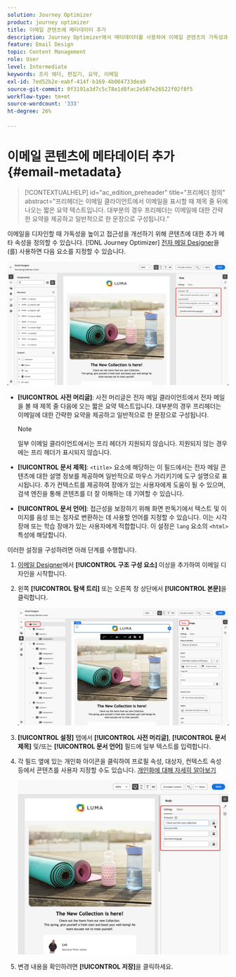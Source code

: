```yaml
---
solution: Journey Optimizer
product: journey optimizer
title: 이메일 콘텐츠에 메타데이터 추가
description: Journey Optimizer에서 메타데이터를 사용하여 이메일 콘텐츠의 가독성과 접근성을 개선하는 방법을 알아봅니다
feature: Email Design
topic: Content Management
role: User
level: Intermediate
keywords: 프리 헤더, 편집기, 요약, 이메일
exl-id: 7ed52b2e-eabf-414f-b169-4b004733dea9
source-git-commit: 0f3191a3d7c5c78e1d8fac2e587e26522f02f8f5
workflow-type: tm+mt
source-wordcount: '333'
ht-degree: 26%

---
```


# 이메일 콘텐츠에 메타데이터 추가 {#email-metadata}

>[!CONTEXTUALHELP]
>id="ac_edition_preheader"
>title="프리헤더 정의"
>abstract="프리헤더는 이메일 클라이언트에서 이메일을 표시할 때 제목 줄 뒤에 나오는 짧은 요약 텍스트입니다. 대부분의 경우 프리헤더는 이메일에 대한 간략한 요약을 제공하고 일반적으로 한 문장으로 구성됩니다."

이메일을 디자인할 때 가독성을 높이고 접근성을 개선하기 위해 콘텐츠에 대한 추가 메타 속성을 정의할 수 있습니다. [!DNL Journey Optimizer] [전자 메일 Designer](get-started-email-design.md)을(를) 사용하면 다음 요소를 지정할 수 있습니다.

![](assets/email_body_settings_ex.png)

* **[!UICONTROL 사전 머리글]**: 사전 머리글은 전자 메일 클라이언트에서 전자 메일을 볼 때 제목 줄 다음에 오는 짧은 요약 텍스트입니다. 대부분의 경우 프리헤더는 이메일에 대한 간략한 요약을 제공하고 일반적으로 한 문장으로 구성됩니다.

  >[!NOTE]
  >
  >일부 이메일 클라이언트에서는 프리 헤더가 지원되지 않습니다. 지원되지 않는 경우에는 프리 헤더가 표시되지 않습니다.

* **[!UICONTROL 문서 제목]**: `<title>` 요소에 해당하는 이 필드에서는 전자 메일 콘텐츠에 대한 설명 정보를 제공하며 일반적으로 마우스 가리키기에 도구 설명으로 표시됩니다. 추가 컨텍스트를 제공하여 장애가 있는 사용자에게 도움이 될 수 있으며, 검색 엔진을 통해 콘텐츠를 더 잘 이해하는 데 기여할 수 있습니다.

* **[!UICONTROL 문서 언어]**: 접근성을 보장하기 위해 화면 판독기에서 텍스트 및 이미지를 음성 또는 점자로 변환하는 데 사용할 언어를 지정할 수 있습니다. 이는 시각 장애 또는 학습 장애가 있는 사용자에게 적합합니다. 이 설정은 `lang` 요소의 `<html>` 특성에 해당합니다.

이러한 설정을 구성하려면 아래 단계를 수행합니다.

1. [이메일 Designer](content-from-scratch.md)에서 **[!UICONTROL 구조 구성 요소]** 이상을 추가하여 이메일 디자인을 시작합니다.

1. 왼쪽 **[!UICONTROL 탐색 트리]** 또는 오른쪽 창 상단에서 **[!UICONTROL 본문]**&#x200B;을 클릭합니다.

   ![](assets/email_body.png)

1. **[!UICONTROL 설정]** 탭에서 **[!UICONTROL 사전 머리글]**, **[!UICONTROL 문서 제목]** 및/또는 **[!UICONTROL 문서 언어]** 필드에 일부 텍스트를 입력합니다.

1. 각 필드 옆에 있는 개인화 아이콘을 클릭하여 프로필 속성, 대상자, 컨텍스트 속성 등에서 콘텐츠를 사용자 지정할 수도 있습니다. [개인화에 대해 자세히 알아보기](../personalization/personalization-build-expressions.md)

   ![](assets/email_body_settings.png)

1. 변경 내용을 확인하려면 **[!UICONTROL 저장]**&#x200B;을 클릭하세요.